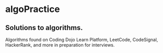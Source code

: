 # algoPractice
## Solutions to algorithms.
Algorithms found on Coding Dojo Learn Platform, LeetCode, CodeSignal, HackerRank, and more in preparation for interviews.
